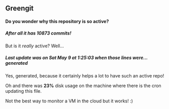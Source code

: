 ## Greengit

#### Do you wonder why this repository is so active?

##### After all it has 10873 commits!

But is it *really* active? Well...

##### Last update was on Sat May 9 at 1:25:03 when those lines were... generated

Yes, generated, because it certainly helps a lot to have such an active repo!

Oh and there was **23%** disk usage on the machine
where there is the cron updating this file.

Not the best way to monitor a VM in the cloud but it works! :)
